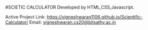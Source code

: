 #SCIETIC CALCULATOR Developed by HTML,CSS,Javascript.

Active Project Link: https://vigneshwaran1106.github.io/Scientific-Calculator/
Email: vigneshwaran.cs20@bitsathy.ac.in

